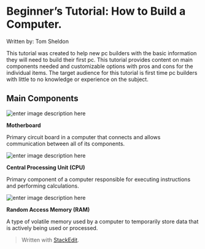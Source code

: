 <h1 id="beginners-tutorial-how-to-build-a-computer.">Beginner’s Tutorial: How to Build a Computer.</h1>
<p>Written by: Tom Sheldon</p>
<p>This tutorial was created to help new pc builders with the basic information they will need to build their first pc. This tutorial provides content on main components needed and customizable options with pros and cons for the individual items. The target audience for this tutorial is first time pc builders with little to no knowledge or experience on the subject.</p>
<h2 id="main-components">Main Components</h2>
<p><img src="https://th.bing.com/th/id/OIP.D_CtcNtowDoN2CFes0jCuwHaE9?w=301&amp;h=202&amp;c=7&amp;r=0&amp;o=5&amp;dpr=1.3&amp;pid=1.7" alt=" enter image description here"></p>
<p><strong>Motherboard</strong></p>
<p>Primary circuit board in a computer that connects and allows communication between all of its components.</p>
<p><img src="https://th.bing.com/th/id/OIP.xw0MzOSSESUHs4shFbgslgHaEK?rs=1&amp;pid=ImgDetMain" alt="enter image description here"></p>
<p><strong>Central Processing Unit (CPU)</strong></p>
<p>Primary component of a computer responsible for executing instructions and performing calculations.</p>
<p><img src="https://th.bing.com/th/id/OIP.4sIu49DVJQsH9seSnCB5xwHaE5?w=267&amp;h=180&amp;c=7&amp;r=0&amp;o=5&amp;dpr=1.3&amp;pid=1.7" alt="enter image description here"></p>
<p><strong>Random Access Memory (RAM)</strong></p>
<p>A type of volatile memory used by a computer to temporarily store data that is actively being used or processed.</p>
<blockquote>
<p>Written with <a href="https://stackedit.io/">StackEdit</a>.</p>
</blockquote>

